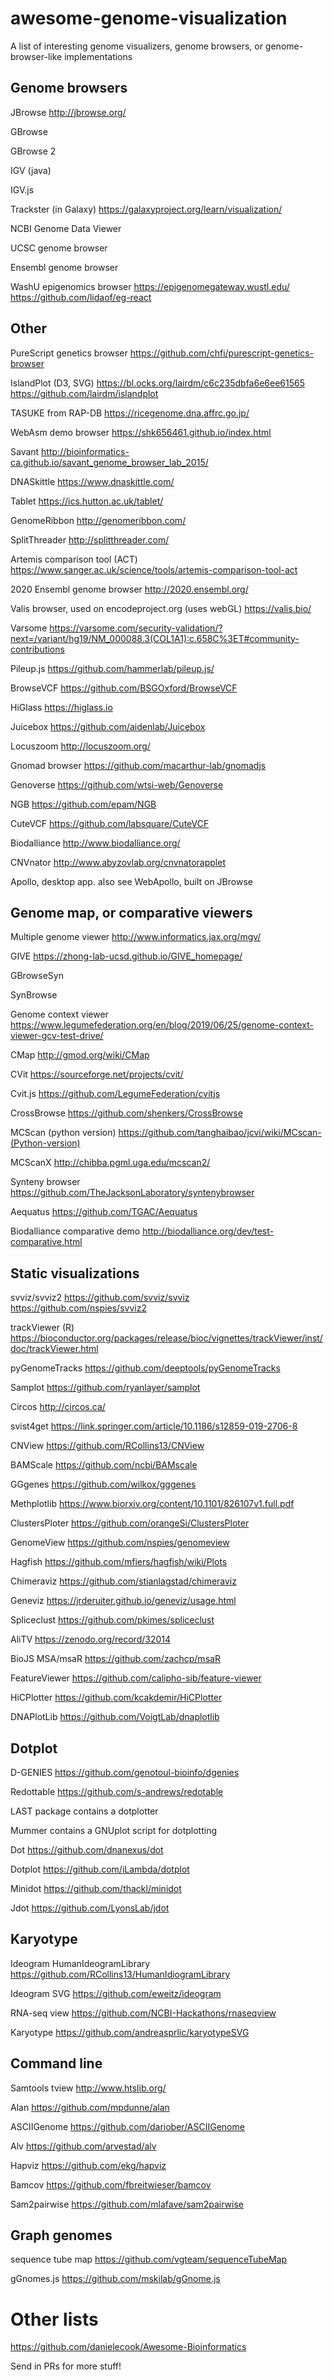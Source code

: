 # awesome-genome-visualization

A list of interesting genome visualizers, genome browsers, or genome-browser-like implementations


## Genome browsers


JBrowse
http://jbrowse.org/

GBrowse

GBrowse 2

IGV (java)

IGV.js

Trackster (in Galaxy) https://galaxyproject.org/learn/visualization/

NCBI Genome Data Viewer

UCSC genome browser

Ensembl genome browser

WashU epigenomics browser https://epigenomegateway.wustl.edu/ https://github.com/lidaof/eg-react

## Other

PureScript genetics browser
https://github.com/chfi/purescript-genetics-browser

IslandPlot (D3, SVG)
https://bl.ocks.org/lairdm/c6c235dbfa6e6ee61565
https://github.com/lairdm/islandplot


TASUKE from RAP-DB
https://ricegenome.dna.affrc.go.jp/


WebAsm demo browser
https://shk656461.github.io/index.html


Savant
http://bioinformatics-ca.github.io/savant_genome_browser_lab_2015/

DNASkittle
https://www.dnaskittle.com/

Tablet
https://ics.hutton.ac.uk/tablet/

GenomeRibbon
http://genomeribbon.com/


SplitThreader
http://splitthreader.com/

Artemis comparison tool (ACT)
https://www.sanger.ac.uk/science/tools/artemis-comparison-tool-act



2020 Ensembl genome browser
http://2020.ensembl.org/

Valis browser, used on encodeproject.org (uses webGL)
https://valis.bio/

Varsome
https://varsome.com/security-validation/?next=/variant/hg19/NM_000088.3(COL1A1):c.658C%3ET#community-contributions


Pileup.js
https://github.com/hammerlab/pileup.js/


BrowseVCF https://github.com/BSGOxford/BrowseVCF

HiGlass https://higlass.io

Juicebox https://github.com/aidenlab/Juicebox

Locuszoom http://locuszoom.org/

Gnomad browser https://github.com/macarthur-lab/gnomadjs

Genoverse https://github.com/wtsi-web/Genoverse

NGB https://github.com/epam/NGB

CuteVCF https://github.com/labsquare/CuteVCF

Biodalliance http://www.biodalliance.org/

CNVnator http://www.abyzovlab.org/cnvnatorapplet

Apollo, desktop app. also see WebApollo, built on JBrowse


## Genome map, or comparative viewers

Multiple genome viewer
http://www.informatics.jax.org/mgv/


GIVE
https://zhong-lab-ucsd.github.io/GIVE_homepage/

GBrowseSyn

SynBrowse

Genome context viewer
https://www.legumefederation.org/en/blog/2019/06/25/genome-context-viewer-gcv-test-drive/


CMap http://gmod.org/wiki/CMap

CVit https://sourceforge.net/projects/cvit/

Cvit.js https://github.com/LegumeFederation/cvitjs

CrossBrowse https://github.com/shenkers/CrossBrowse


MCScan (python version) https://github.com/tanghaibao/jcvi/wiki/MCscan-(Python-version)

MCScanX http://chibba.pgml.uga.edu/mcscan2/

Synteny browser https://github.com/TheJacksonLaboratory/syntenybrowser

Aequatus https://github.com/TGAC/Aequatus

Biodalliance comparative demo http://biodalliance.org/dev/test-comparative.html


## Static visualizations

svviz/svviz2
https://github.com/svviz/svviz
https://github.com/nspies/svviz2

trackViewer (R)
https://bioconductor.org/packages/release/bioc/vignettes/trackViewer/inst/doc/trackViewer.html

pyGenomeTracks
https://github.com/deeptools/pyGenomeTracks


Samplot
https://github.com/ryanlayer/samplot

Circos
http://circos.ca/

svist4get
https://link.springer.com/article/10.1186/s12859-019-2706-8

CNView https://github.com/RCollins13/CNView


BAMScale https://github.com/ncbi/BAMscale

GGgenes https://github.com/wilkox/gggenes

Methplotlib https://www.biorxiv.org/content/10.1101/826107v1.full.pdf


ClustersPloter https://github.com/orangeSi/ClustersPloter

GenomeView https://github.com/nspies/genomeview


Hagfish https://github.com/mfiers/hagfish/wiki/Plots

Chimeraviz https://github.com/stianlagstad/chimeraviz

Geneviz https://jrderuiter.github.io/geneviz/usage.html

Spliceclust https://github.com/pkimes/spliceclust

AliTV https://zenodo.org/record/32014

BioJS MSA/msaR https://github.com/zachcp/msaR

FeatureViewer https://github.com/calipho-sib/feature-viewer

HiCPlotter https://github.com/kcakdemir/HiCPlotter

DNAPlotLib https://github.com/VoigtLab/dnaplotlib

## Dotplot

D-GENIES https://github.com/genotoul-bioinfo/dgenies

Redottable https://github.com/s-andrews/redotable

LAST package contains a dotplotter

Mummer contains a GNUplot script for dotplotting

Dot https://github.com/dnanexus/dot

Dotplot https://github.com/iLambda/dotplot

Minidot https://github.com/thackl/minidot

Jdot https://github.com/LyonsLab/jdot

## Karyotype

Ideogram HumanIdeogramLibrary https://github.com/RCollins13/HumanIdiogramLibrary

Ideogram SVG https://github.com/eweitz/ideogram

RNA-seq view https://github.com/NCBI-Hackathons/rnaseqview

Karyotype https://github.com/andreasprlic/karyotypeSVG

## Command line

Samtools tview
http://www.htslib.org/

Alan
https://github.com/mpdunne/alan

ASCIIGenome
https://github.com/dariober/ASCIIGenome

Alv
https://github.com/arvestad/alv

Hapviz
https://github.com/ekg/hapviz

Bamcov
https://github.com/fbreitwieser/bamcov

Sam2pairwise
https://github.com/mlafave/sam2pairwise

## Graph genomes

sequence tube map
https://github.com/vgteam/sequenceTubeMap

gGnomes.js
https://github.com/mskilab/gGnome.js




# Other lists


https://github.com/danielecook/Awesome-Bioinformatics


Send in PRs for more stuff!
